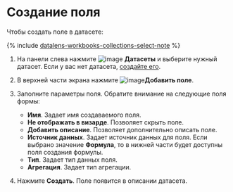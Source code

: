# Создание поля

Чтобы создать поле в датасете:


{% include [datalens-workbooks-collections-select-note](../../../_includes/datalens/operations/datalens-workbooks-collections-select-note.md) %}


1. На панели слева нажмите ![image](../../../_assets/datalens/datasets.svg) **Датасеты** и выберите нужный датасет. Если у вас нет датасета, [создайте его](create.md).
1. В верхней части экрана нажмите ![image](../../../_assets/plus-sign.svg)**Добавить поле**.
1. Заполните параметры поля. Обратите внимание на следующие поля формы:

   * **Имя**. Задает имя создаваемого поля.
   * **Не отображать в визарде**. Позволяет скрыть поле.
   * **Добавить описание**. Позволяет дополнительно описать поле.
   * **Источник данных**. Задает источник данных для поля. Если выбрано значение **Формула**, то в нижней части будет доступны поля создания формулы. 
   * **Тип**. Задает тип данных поля.
   * **Агрегация**. Задает тип агрегации.
   
1. Нажмите **Создать**. Поле появится в описании датасета.
